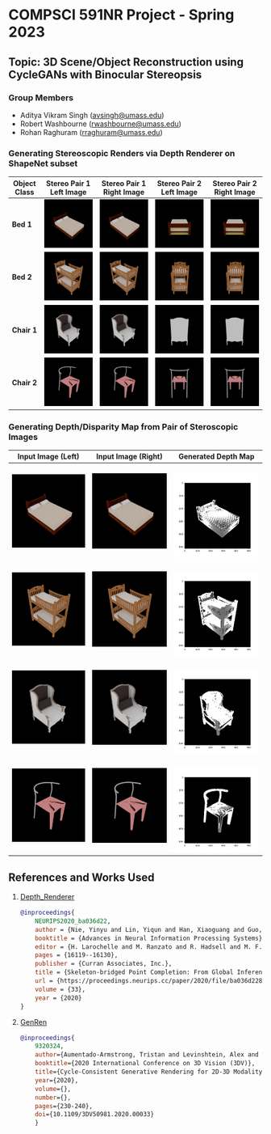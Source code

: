 # COMPSCI 591NR Project - Spring 2023 #

## Topic: 3D Scene/Object Reconstruction using CycleGANs with Binocular Stereopsis ##

### Group Members ###
- Aditya Vikram Singh ([avsingh@umass.edu](mailto:avsingh@umass.edu))
- Robert Washbourne ([rwashbourne@umass.edu](mailto:rwashbourne@umass.edu))
- Rohan Raghuram ([rraghuram@umass.edu](mailto:rraghuram@umass.edu))

### Generating Stereoscopic Renders via Depth Renderer on ShapeNet subset ###

| Object Class | Stereo Pair 1 Left Image | Stereo Pair 1 Right Image | Stereo Pair 2 Left Image | Stereo Pair 2 Right Image |
|--------------|--------------------------|---------------------------|--------------------------|---------------------------|
| **Bed 1** | ![](./datasets/ShapeNetRenderings/02818832/e91c2df09de0d4b1ed4d676215f46734/color_013.png) | ![](./datasets/ShapeNetRenderings/02818832/e91c2df09de0d4b1ed4d676215f46734/color_014.png) | ![](./datasets/ShapeNetRenderings/02818832/e91c2df09de0d4b1ed4d676215f46734/color_019.png) | ![](./datasets/ShapeNetRenderings/02818832/e91c2df09de0d4b1ed4d676215f46734/color_020.png) |
| **Bed 2** | ![](./datasets/ShapeNetRenderings/02818832/f7edc3cc11e8bc43869a5f86d182e67f/color_013.png) | ![](./datasets/ShapeNetRenderings/02818832/f7edc3cc11e8bc43869a5f86d182e67f/color_014.png) | ![](./datasets/ShapeNetRenderings/02818832/f7edc3cc11e8bc43869a5f86d182e67f/color_019.png) | ![](./datasets/ShapeNetRenderings/02818832/f7edc3cc11e8bc43869a5f86d182e67f/color_020.png) |
| **Chair 1** | ![](./datasets/ShapeNetRenderings/03001627/7ee5785d8695cf0ee7c7920f6a65a54d/color_013.png) | ![](./datasets/ShapeNetRenderings/03001627/7ee5785d8695cf0ee7c7920f6a65a54d/color_014.png) | ![](./datasets/ShapeNetRenderings/03001627/7ee5785d8695cf0ee7c7920f6a65a54d/color_019.png) | ![](./datasets/ShapeNetRenderings/03001627/7ee5785d8695cf0ee7c7920f6a65a54d/color_020.png) |
| **Chair 2** | ![](./datasets/ShapeNetRenderings/03001627/ffd9387a533fe59e251990397636975f/color_013.png) | ![](./datasets/ShapeNetRenderings/03001627/ffd9387a533fe59e251990397636975f/color_014.png) | ![](./datasets/ShapeNetRenderings/03001627/ffd9387a533fe59e251990397636975f/color_019.png) | ![](./datasets/ShapeNetRenderings/03001627/ffd9387a533fe59e251990397636975f/color_020.png) |

### Generating Depth/Disparity Map from Pair of Steroscopic Images ###

| Input Image (Left) | Input Image (Right) | Generated Depth Map |
|--------------------|---------------------|---------------------|
| ![bed_1_left](./src/images/bed_1_left.png) | ![bed_1_right](./src/images/bed_1_right.png) | ![bed_1_disparity](./src/images/bed_1_depth.png) |
| ![bed_2_left](./src/images/bed_2_left.png) | ![bed_2_right](./src/images/bed_2_right.png) | ![bed_2_disparity](./src/images/bed_2_depth.png) |
| ![chair_1_left](./src/images/chair_1_left.png) | ![chair_1_right](./src/images/chair_1_right.png) | ![chair_1_disparity](./src/images/chair_1_depth.png) |
| ![chair_2_left](./src/images/chair_2_left.png) | ![chair_2_right](./src/images/chair_2_right.png) | ![chair_2_disparity](./src/images/chair_2_depth.png) |

## References and Works Used ##

1. [Depth_Renderer](https://github.com/yinyunie/depth_renderer)

    ```bibtex
    @inproceedings{
        NEURIPS2020_ba036d22,
        author = {Nie, Yinyu and Lin, Yiqun and Han, Xiaoguang and Guo, Shihui and Chang, Jian and Cui, Shuguang and Zhang, Jian.J},
        booktitle = {Advances in Neural Information Processing Systems},
        editor = {H. Larochelle and M. Ranzato and R. Hadsell and M. F. Balcan and H. Lin},
        pages = {16119--16130},
        publisher = {Curran Associates, Inc.},
        title = {Skeleton-bridged Point Completion: From Global Inference to Local Adjustment},
        url = {https://proceedings.neurips.cc/paper/2020/file/ba036d228858d76fb89189853a5503bd-Paper.pdf},
        volume = {33},
        year = {2020}
    }
    ```

2. [GenRen](https://github.com/SamsungLabs/genren)

    ```bibtex
    @inproceedings{
        9320324,
        author={Aumentado-Armstrong, Tristan and Levinshtein, Alex and Tsogkas, Stavros and Derpanis, Konstantinos G. and Jepson, Allan D.},
        booktitle={2020 International Conference on 3D Vision (3DV)}, 
        title={Cycle-Consistent Generative Rendering for 2D-3D Modality Translation}, 
        year={2020},
        volume={},
        number={},
        pages={230-240},
        doi={10.1109/3DV50981.2020.00033}
        }
    ```
